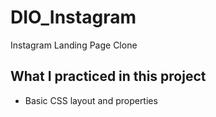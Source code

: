 # DIO_Instagram

Instagram Landing Page Clone

## What I practiced in this project

 - Basic CSS layout and properties
